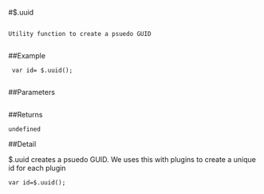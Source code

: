 #$.uuid

```

Utility function to create a psuedo GUID
 
```

##Example

```
 var id= $.uuid();
 
```


##Parameters

```

```

##Returns

```
undefined
```

##Detail

$.uuid creates a psuedo GUID.  We uses this with plugins to create a unique id for each plugin

```
var id=$.uuid();
```
